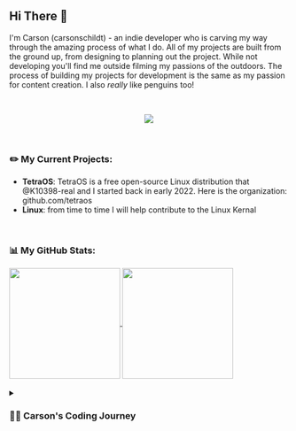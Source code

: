 ## Hi There 👋

  I'm Carson (carsonschildt) - an indie developer who is carving my way through the amazing process of what I do. All of my projects are built from the ground up, from designing to planning out the project. While not developing you'll find me outside filming my passions of the outdoors. The process of building my projects for development is the same as my passion for content creation. I also *really* like penguins too!

<br>

<p align="center"> <a href="https://github.com/thinkright20"><img src="https://skillicons.dev/icons?i=cpp,python,html,css,js,figma,vim,neovim,vscode,github,git,linux"> </a> </p>

<br>

### ✏️ My Current Projects:

  - **TetraOS**: TetraOS is a free open-source Linux distribution that @K10398-real and I started back in early 2022. Here is the organization: github.com/tetraos
  - **Linux**: from time to time I will help contribute to the Linux Kernal

<br>

### 📊 My GitHub Stats:

<a href="https://github.com/anuraghazra/github-readme-stats">
  <img height=200 align="center" src="https://github-readme-stats.vercel.app/api?username=carsonschildt&theme=github_dark_dimmed" />
</a>
<a href="https://github.com/anuraghazra/top-langs">
  <img height=200 align="center" src="https://github-readme-stats.vercel.app/api/top-langs?username=&layout=compact&langs_count=8&card_width=320&theme=github_dark_dimmed" />
</a>

<br>
<br>

<details>
 <summary><h3> 👨‍💻 Carson's Coding Journey</h3></summary>
   
